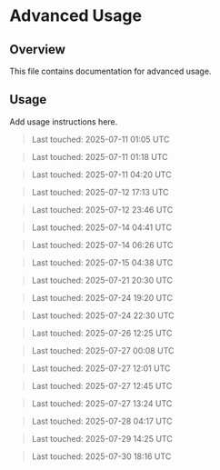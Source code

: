 # Advanced Usage

## Overview

This file contains documentation for advanced usage.

## Usage

Add usage instructions here.

> Last touched: 2025-07-11 01:05 UTC

> Last touched: 2025-07-11 01:18 UTC

> Last touched: 2025-07-11 04:20 UTC

> Last touched: 2025-07-12 17:13 UTC

> Last touched: 2025-07-12 23:46 UTC

> Last touched: 2025-07-14 04:41 UTC

> Last touched: 2025-07-14 06:26 UTC

> Last touched: 2025-07-15 04:38 UTC

> Last touched: 2025-07-21 20:30 UTC

> Last touched: 2025-07-24 19:20 UTC

> Last touched: 2025-07-24 22:30 UTC

> Last touched: 2025-07-26 12:25 UTC

> Last touched: 2025-07-27 00:08 UTC

> Last touched: 2025-07-27 12:01 UTC

> Last touched: 2025-07-27 12:45 UTC

> Last touched: 2025-07-27 13:24 UTC

> Last touched: 2025-07-28 04:17 UTC

> Last touched: 2025-07-29 14:25 UTC

> Last touched: 2025-07-30 18:16 UTC

